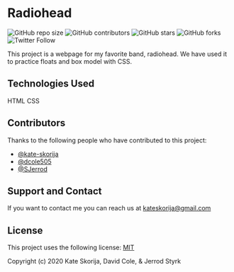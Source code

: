 # Radiohead

<!--- These are examples. See https://shields.io for others or to customize this set of shields. You might want to include dependencies, project status and licence info here --->
![GitHub repo size](https://img.shields.io/github/repo-size/kate-skorija/radiohead)
![GitHub contributors](https://img.shields.io/github/contributors/kate-skorija/radiohead)
![GitHub stars](https://img.shields.io/github/stars/kate-skorija/radiohead?style=social)
![GitHub forks](https://img.shields.io/github/forks/kate-skorija/radiohead?style=social)
![Twitter Follow](https://img.shields.io/twitter/follow/kate-skorija?style=social)

This project is a webpage for my favorite band, radiohead. We have used it to practice floats and box model with CSS.

## Technologies Used
HTML
CSS

## Contributors

Thanks to the following people who have contributed to this project:

* [@kate-skorija](https://github.com/kate-skorija)
* [@dcole505](https://github.com/dcole505)
* [@SJerrod](https://github.com/SJerrod)

## Support and Contact

If you want to contact me you can reach us at <kateskorija@gmail.com>

## License

This project uses the following license: [MIT](https://opensource.org/licenses/MIT)

Copyright (c) 2020 Kate Skorija, David Cole, & Jerrod Styrk